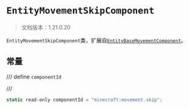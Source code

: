 # `EntityMovementSkipComponent`

> 文档版本：1.21.0.20

`EntityMovementSkipComponent`类，扩展自[`EntityBaseMovementComponent`](./entitybasemovementcomponent.md)。

## 常量

/// define
`componentId`


///

```js
static read-only componentId = "minecraft:movement.skip";
```

